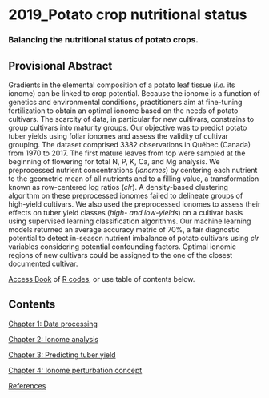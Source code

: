 # 2019_Potato crop nutritional status

### Balancing the nutritional status of potato crops.

## Provisional Abstract

Gradients in the elemental composition of a potato leaf tissue (_i.e._ its ionome) can be linked to crop potential. Because the ionome is a function of genetics and environmental conditions, practitioners aim at fine-tuning fertilization to obtain an optimal ionome based on the needs of potato cultivars. The scarcity of data, in particular for new cultivars, constrains to group cultivars into maturity groups. Our objective was to predict potato tuber yields using foliar ionomes and assess the validity of cultivar grouping. The dataset comprised 3382 observations in Québec (Canada) from 1970 to 2017. The first mature leaves from top were sampled at the beginning of flowering for total N, P, K, Ca, and Mg analysis. We preprocessed nutrient concentrations (_ionomes_) by centering each nutrient to the geometric mean of all nutrients and to a filling value, a transformation known as row-centered log ratios (_clr_). A density-based clustering algorithm on these preprocessed ionomes failed to delineate groups of high-yield cultivars. We also used the preprocessed ionomes to assess their effects on tuber yield classes (_high- and low-yields_) on a cultivar basis using supervised learning classification algorithms.  Our machine learning models returned an average accuracy metric of 70%, a fair diagnostic potential to detect in-season nutrient imbalance of potato cultivars using _clr_ variables considering potential confounding factors. Optimal ionomic regions of new cultivars could be assigned to the one of the closest documented cultivar.


[Access Book](https://rgoals.github.io/2019_Potatocrop-nutritional-status/) of [R codes](https://github.com/rgoals/2019_Potatocrop-nutritional-status), or use table of contents below.


## Contents

[Chapter 1: Data processing](https://rgoals.github.io/2019_Potatocrop-nutritional-status/index.html)

[Chapter 2: Ionome analysis](https://rgoals.github.io/2019_Potatocrop-nutritional-status/Chapter-Clustering.html)

[Chapter 3: Predicting tuber yield](https://rgoals.github.io/2019_Potatocrop-nutritional-status/Chapter-Modeling.html)

[Chapter 4: Ionome perturbation concept](https://rgoals.github.io/2019_Potatocrop-nutritional-status/Chapter-Perturbation-vector.html)

[References](https://rgoals.github.io/2019_Potatocrop-nutritional-status/references.html)
